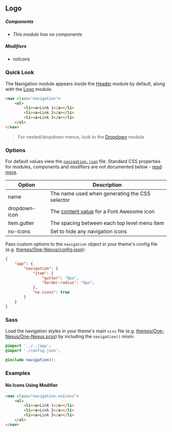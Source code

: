 ## Logo

##### Components

* _This module has no components_

##### Modifiers

* noIcons

### Quick Look

The Navigation module appears inside the [Header](#TODO) module by default, along with the [Logo](#TODO) module.

```html
<nav class="navigation">
    <ul>
        <li><a>Link 1</a></li>
        <li><a>Link 2</a></li>
        <li><a>Link 3</a></li>
    </ul>
</nav>
```

> For nested/dropdown menus, look to the [Dropdown](#TODO) module

### Options

For default values view the [`navigation.json`](navigation.json) file. Standard CSS properties for modules, components and modifiers are not documented below - [read more](#TODO).

<table class="table">
    <thead>
        <tr>
            <th>Option</th>
            <th>Description</th>
        </tr>
    </thead>
    <tbody>
        <tr>
            <td>name</td>
            <td>The name used when generating the CSS selector</td>
        </tr>
        <tr>
            <td>dropdown-icon</td>
            <td>The <a href="http://astronautweb.co/snippet/font-awesome/" target="blank">content value</a> for a Font Awesome icon</td>
        </tr>
        <tr>
            <td>item.gutter</td>
            <td>The spacing between each top level menu item</td>
        </tr>
        <tr>
            <td>no-icons</td>
            <td>Set to hide any navigation icons</td>
        </tr>
    </tbody>
</table>

Pass custom options to the `navigation` object in your theme's config file (e.g. [themes/One-Nexus/config.json](../../../themes/One-Nexus/config.json)):

```json
{
    "app": {
        "navigation": {
            "item": {
                "gutter": "8px",
                "border-radius": "6px",
            },
            "no-icons": true
        }
    }
}
```

### Sass

Load the navigation styles in your theme's main `scss` file (e.g. [themes/One-Nexus/One-Nexus.scss](../../../themes/One-Nexus/One-Nexus.scss)) by including the `navigation()` mixin:

```scss
@import '../../app';
@import './config.json';

@include navigation();
```

### Examples

#### No Icons Using Modifier

```html
<nav class="navigation-noIcons">
    <ul>
        <li><a>Link 1</a></li>
        <li><a>Link 2</a></li>
        <li><a>Link 3</a></li>
    </ul>
</nav>
```